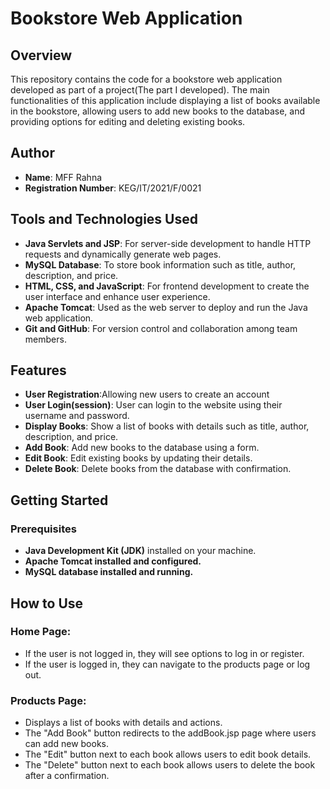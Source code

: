 # Bookstore Web Application

## Overview

This repository contains the code for a bookstore web application developed as part of a project(The part I developed). The main functionalities of this application include displaying a list of books available in the bookstore, allowing users to add new books to the database, and providing options for editing and deleting existing books.

## Author

- **Name**: MFF Rahna
- **Registration Number**: KEG/IT/2021/F/0021

## Tools and Technologies Used

- **Java Servlets and JSP**: For server-side development to handle HTTP requests and dynamically generate web pages.
- **MySQL Database**: To store book information such as title, author, description, and price.
- **HTML, CSS, and JavaScript**: For frontend development to create the user interface and enhance user experience.
- **Apache Tomcat**: Used as the web server to deploy and run the Java web application.
- **Git and GitHub**: For version control and collaboration among team members.

## Features
- **User Registration**:Allowing new users to create an account
- **User Login(session)**: User can login to the website using their username and password. 
- **Display Books**: Show a list of books with details such as title, author, description, and price.
- **Add Book**: Add new books to the database using a form.
- **Edit Book**: Edit existing books by updating their details.
- **Delete Book**: Delete books from the database with confirmation.

## Getting Started

### Prerequisites

- **Java Development Kit (JDK)** installed on your machine.
- **Apache Tomcat installed and configured.**
- **MySQL database installed and running.** 

## How to Use

### Home Page:

- If the user is not logged in, they will see options to log in or register.
- If the user is logged in, they can navigate to the products page or log out.

### Products Page:

- Displays a list of books with details and actions.
- The "Add Book" button redirects to the addBook.jsp page where users can add new books.
- The "Edit" button next to each book allows users to edit book details.
- The "Delete" button next to each book allows users to delete the book after a confirmation.
